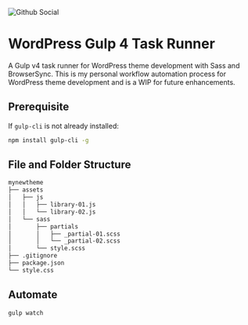 ![Github Social](https://repository-images.githubusercontent.com/285764249/fdb16700-d8ba-11ea-80b2-69ffff59932f)

# WordPress Gulp 4 Task Runner

A Gulp v4 task runner for WordPress theme development with Sass and BrowserSync. This is my personal workflow automation process for WordPress theme development and is a WIP for future enhancements.

## Prerequisite

If `gulp-cli` is not already installed:
```bash
npm install gulp-cli -g
```

## File and Folder Structure

```bash
mynewtheme
├── assets
│   ├── js
│   │   ├── library-01.js
│   │   └── library-02.js
│   └── sass
│       ├── partials
│       │   ├── _partial-01.scss
│       │   └── _partial-02.scss
│       └── style.scss
├── .gitignore
├── package.json
└── style.css
```

## Automate

```bash
gulp watch
```
